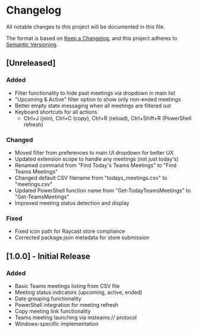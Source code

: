 # Changelog

All notable changes to this project will be documented in this file.

The format is based on [Keep a Changelog](https://keepachangelog.com/en/1.0.0/),
and this project adheres to [Semantic Versioning](https://semver.org/spec/v2.0.0.html).

## [Unreleased]

### Added
- Filter functionality to hide past meetings via dropdown in main list
- "Upcoming & Active" filter option to show only non-ended meetings
- Better empty state messaging when all meetings are filtered out
- Keyboard shortcuts for all actions
  - Ctrl+J (join), Ctrl+C (copy), Ctrl+R (reload), Ctrl+Shift+R (PowerShell refresh)

### Changed
- Moved filter from preferences to main UI dropdown for better UX
- Updated extension scope to handle any meetings (not just today's)
- Renamed command from "Find Today's Teams Meetings" to "Find Teams Meetings"
- Changed default CSV filename from "todays_meetings.csv" to "meetings.csv"
- Updated PowerShell function name from "Get-TodayTeamsMeetings" to "Get-TeamsMeetings"
- Improved meeting status detection and display

### Fixed
- Fixed icon path for Raycast store compliance
- Corrected package.json metadata for store submission

## [1.0.0] - Initial Release

### Added
- Basic Teams meetings listing from CSV file
- Meeting status indicators (upcoming, active, ended)
- Date grouping functionality
- PowerShell integration for meeting refresh
- Copy meeting link functionality
- Teams meeting launching via msteams:// protocol
- Windows-specific implementation